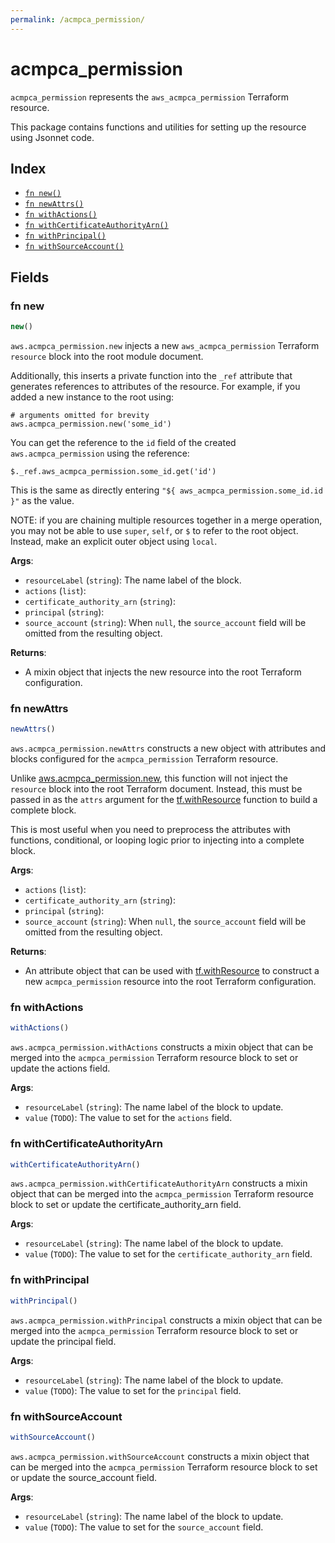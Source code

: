 ```yaml
---
permalink: /acmpca_permission/
---
```


# acmpca_permission

`acmpca_permission` represents the `aws_acmpca_permission` Terraform resource.



This package contains functions and utilities for setting up the resource using Jsonnet code.


## Index

* [`fn new()`](#fn-new)
* [`fn newAttrs()`](#fn-newattrs)
* [`fn withActions()`](#fn-withactions)
* [`fn withCertificateAuthorityArn()`](#fn-withcertificateauthorityarn)
* [`fn withPrincipal()`](#fn-withprincipal)
* [`fn withSourceAccount()`](#fn-withsourceaccount)

## Fields

### fn new

```ts
new()
```


`aws.acmpca_permission.new` injects a new `aws_acmpca_permission` Terraform `resource`
block into the root module document.

Additionally, this inserts a private function into the `_ref` attribute that generates references to attributes of the
resource. For example, if you added a new instance to the root using:

    # arguments omitted for brevity
    aws.acmpca_permission.new('some_id')

You can get the reference to the `id` field of the created `aws.acmpca_permission` using the reference:

    $._ref.aws_acmpca_permission.some_id.get('id')

This is the same as directly entering `"${ aws_acmpca_permission.some_id.id }"` as the value.

NOTE: if you are chaining multiple resources together in a merge operation, you may not be able to use `super`, `self`,
or `$` to refer to the root object. Instead, make an explicit outer object using `local`.

**Args**:
  - `resourceLabel` (`string`): The name label of the block.
  - `actions` (`list`): 
  - `certificate_authority_arn` (`string`): 
  - `principal` (`string`): 
  - `source_account` (`string`):  When `null`, the `source_account` field will be omitted from the resulting object.

**Returns**:
- A mixin object that injects the new resource into the root Terraform configuration.


### fn newAttrs

```ts
newAttrs()
```


`aws.acmpca_permission.newAttrs` constructs a new object with attributes and blocks configured for the `acmpca_permission`
Terraform resource.

Unlike [aws.acmpca_permission.new](#fn-acmpcapermissionnew), this function will not inject the `resource`
block into the root Terraform document. Instead, this must be passed in as the `attrs` argument for the
[tf.withResource](https://github.com/tf-libsonnet/core/tree/main/docs#fn-withresource) function to build a complete block.

This is most useful when you need to preprocess the attributes with functions, conditional, or looping logic prior to
injecting into a complete block.

**Args**:
  - `actions` (`list`): 
  - `certificate_authority_arn` (`string`): 
  - `principal` (`string`): 
  - `source_account` (`string`):  When `null`, the `source_account` field will be omitted from the resulting object.

**Returns**:
  - An attribute object that can be used with [tf.withResource](https://github.com/tf-libsonnet/core/tree/main/docs#fn-withresource) to construct a new `acmpca_permission` resource into the root Terraform configuration.


### fn withActions

```ts
withActions()
```

`aws.acmpca_permission.withActions` constructs a mixin object that can be merged into the `acmpca_permission`
Terraform resource block to set or update the actions field.



**Args**:
  - `resourceLabel` (`string`): The name label of the block to update.
  - `value` (`TODO`): The value to set for the `actions` field.


### fn withCertificateAuthorityArn

```ts
withCertificateAuthorityArn()
```

`aws.acmpca_permission.withCertificateAuthorityArn` constructs a mixin object that can be merged into the `acmpca_permission`
Terraform resource block to set or update the certificate_authority_arn field.



**Args**:
  - `resourceLabel` (`string`): The name label of the block to update.
  - `value` (`TODO`): The value to set for the `certificate_authority_arn` field.


### fn withPrincipal

```ts
withPrincipal()
```

`aws.acmpca_permission.withPrincipal` constructs a mixin object that can be merged into the `acmpca_permission`
Terraform resource block to set or update the principal field.



**Args**:
  - `resourceLabel` (`string`): The name label of the block to update.
  - `value` (`TODO`): The value to set for the `principal` field.


### fn withSourceAccount

```ts
withSourceAccount()
```

`aws.acmpca_permission.withSourceAccount` constructs a mixin object that can be merged into the `acmpca_permission`
Terraform resource block to set or update the source_account field.



**Args**:
  - `resourceLabel` (`string`): The name label of the block to update.
  - `value` (`TODO`): The value to set for the `source_account` field.
